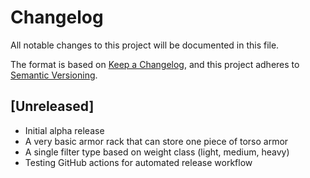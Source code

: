 # Changelog

All notable changes to this project will be documented in this file.

The format is based on [Keep a Changelog](https://keepachangelog.com/en/1.0.0/),
and this project adheres to [Semantic Versioning](https://semver.org/spec/v2.0.0.html).

## [Unreleased]
-   Initial alpha release
-   A very basic armor rack that can store one piece of torso armor
-   A single filter type based on weight class (light, medium, heavy)
-   Testing GitHub actions for automated release workflow
